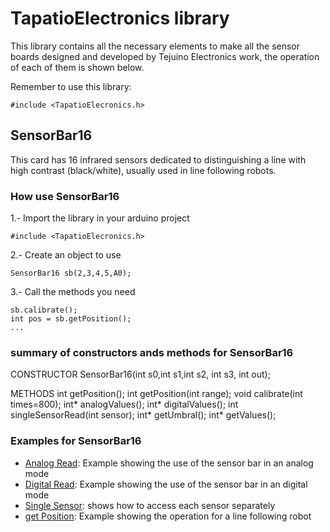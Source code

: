 # TapatioElectronics library


This library contains all the necessary elements to make all the sensor boards designed and developed by Tejuino Electronics work, the operation of each of them is shown below.

Remember to use this library:

```
#include <TapatioElecronics.h>
```

## SensorBar16

This card has 16 infrared sensors dedicated to distinguishing a line with high contrast (black/white), usually used in line following robots.

### How use SensorBar16
1.- Import the library in your arduino project
```
#include <TapatioElecronics.h>
```
2.- Create an object to use
```
SensorBar16 sb(2,3,4,5,A0);
```
3.- Call the methods you need
```
sb.calibrate();
int pos = sb.getPosition();
...
```

### summary of constructors ands methods for SensorBar16
CONSTRUCTOR
  SensorBar16(int s0,int s1,int s2, int s3, int out);

METHODS
  int getPosition();
  int getPosition(int range);
  void calibrate(int times=800);
  int* analogValues();
  int* digitalValues();
  int singleSensorRead(int sensor);
  int* getUmbral();
  int* getValues();


### Examples for SensorBar16

* [Analog Read](https://github.com/MdelgadoL83/TapatioElectronics/blob/main/examples/SensorBar16_AnalogRead/SensorBar16_AnalogRead.ino): Example showing the use of the sensor bar in an analog mode
* [Digital Read](https://github.com/MdelgadoL83/TapatioElectronics/blob/main/examples/SensorBar16_DigitalRead/SensorBar16_DigitalRead.ino): Example showing the use of the sensor bar in an digital mode
* [Single Sensor](https://github.com/MdelgadoL83/TapatioElectronics/blob/main/examples/SensorBar16_SingleVaue/SensorBar16_SingleVaue.ino): shows how to access each sensor separately
* [get Position](https://github.com/MdelgadoL83/TapatioElectronics/blob/main/examples/SensorBar16_getPosition/SensorBar16_getPosition.ino): Example showing the operation for a line following robot
